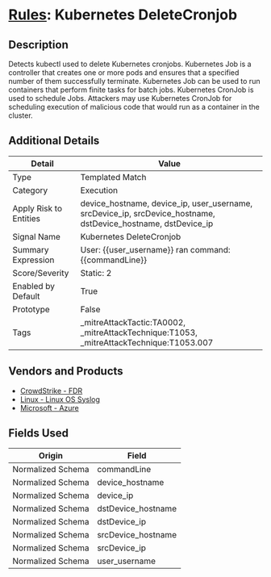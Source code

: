 # [Rules](README.md): Kubernetes DeleteCronjob

## Description
Detects kubectl used to delete Kubernetes cronjobs. Kubernetes Job is a controller that creates one or more pods and ensures that a specified number of them successfully terminate. Kubernetes Job can be used to run containers that perform finite tasks for batch jobs. Kubernetes CronJob is used to schedule Jobs. Attackers may use Kubernetes CronJob for scheduling execution of malicious code that would run as a container in the cluster.

## Additional Details
|Detail|Value|
|----|----|
|Type|Templated Match|
|Category|Execution|
|Apply Risk to Entities|device_hostname, device_ip, user_username, srcDevice_ip, srcDevice_hostname, dstDevice_hostname, dstDevice_ip|
|Signal Name|Kubernetes DeleteCronjob|
|Summary Expression|User: {{user_username}} ran command: {{commandLine}}|
|Score/Severity|Static: 2|
|Enabled by Default|True|
|Prototype|False|
|Tags|_mitreAttackTactic:TA0002, _mitreAttackTechnique:T1053, _mitreAttackTechnique:T1053.007|
## Vendors and Products
- [CrowdStrike - FDR](../products/569a3a44-c29f-492e-bcf4-5dc04e2ab0f3.md)
- [Linux - Linux OS Syslog](../products/0e20c932-d992-4bd4-b276-c15119ca5c0b.md)
- [Microsoft - Azure](../products/a1225af5-e778-4068-a9a2-47da93d1ff24.md)


## Fields Used

|Origin|Field|
|----|----|
|Normalized Schema|commandLine|
|Normalized Schema|device_hostname|
|Normalized Schema|device_ip|
|Normalized Schema|dstDevice_hostname|
|Normalized Schema|dstDevice_ip|
|Normalized Schema|srcDevice_hostname|
|Normalized Schema|srcDevice_ip|
|Normalized Schema|user_username|


